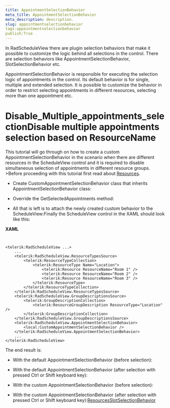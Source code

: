```yaml
---
title: AppointmentSelectionBehavior
meta_title: AppointmentSelectionBehavior
meta_description: description.
slug: appointmentselectionbehavior
tags:appointmentselectionbehavior
publish:True
---
```



In RadScheduleView there are plugin selection behaviors that make it possible to customize the logic behind all selections in the control. There are selection behaviors like AppointmentSelectionBehavior, SlotSelectionBehavior etc.

AppointmentSelectionBehavior is responsible for executing the selection logic of appointments in the control. Its default behavior is for single, multiple and extended selection. It is possible to customize the behavior in order to restrict selecting appointments in different resources, selecting more than one appointment etc.

# Disable_Multiple_appointments_selectionDisable multiple appointments selection based on ResourceName

This tutorial will go through on how to create a custom AppointmentSelectionBehavior in the scenario when there are different resources in the ScheduleView control and it is required to disable simultaneous selection of appointments in different resource groups.	>Before proceeding with this tutorial first read about [Resources]({{slug:resources}}).



* Create CustomAppointmentSelectionBehavior class that inherits AppointmentSelectionBehavior class:

* Override the GetSelectedAppointments method:

* All that is left is to attach the newly created custom behavior to the ScheduleView:Finally the ScheduleView control in the XAML should look like this:


 __XAML__
    

```XAML


<telerik:RadScheduleView ...>
	...
	<telerik:RadScheduleView.ResourceTypesSource>
		<telerik:ResourceTypeCollection>
			<telerik:ResourceType Name="Location">
				<telerik:Resource ResourceName="Room 1" />
				<telerik:Resource ResourceName="Room 2" />
				<telerik:Resource ResourceName="Room 3" />
			</telerik:ResourceType>
		</telerik:ResourceTypeCollection>
	</telerik:RadScheduleView.ResourceTypesSource>
	<telerik:RadScheduleView.GroupDescriptionsSource>
		<telerik:GroupDescriptionCollection>
			<telerik:ResourceGroupDescription ResourceType="Location" />
		</telerik:GroupDescriptionCollection>
	</telerik:RadScheduleView.GroupDescriptionsSource>
	<telerik:RadScheduleView.AppointmentSelectionBehavior>
		<local:CustomAppointmentSelectionBehavior />
	</telerik:RadScheduleView.AppointmentSelectionBehavior>
	...
</telerik:RadScheduleView>

```

The end result is:

* With the default AppointmentSelectionBehavior (before selection):

* With the default AppointmentSelectionBehavior (after selection with pressed Ctrl or Shift keyboard key):

* With the custom AppointmentSelectionBehavior (before selection):

* With the custom AppointmentSelectionBehavior (after selection with pressed Ctrl or Shift keyboard key):[Resources]({{slug:resources}})[SlotSelectionBehavior]({{slug:slotselectionbehavior}})

